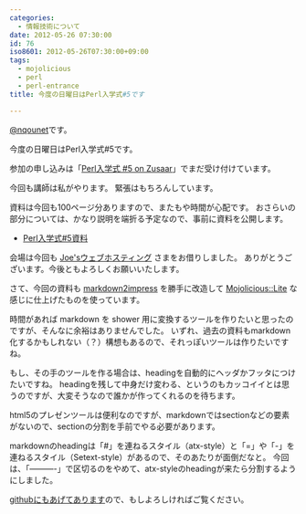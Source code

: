 ```yaml
---
categories:
  - 情報技術について
date: 2012-05-26 07:30:00
id: 76
iso8601: 2012-05-26T07:30:00+09:00
tags:
  - mojolicious
  - perl
  - perl-entrance
title: 今度の日曜日はPerl入学式#5です

---
```


<p><a href="https://twitter.com/nqounet">@nqounet</a>です。</p>

<p>今度の日曜日はPerl入学式#5です。</p>

<p>参加の申し込みは「<a href="http://www.zusaar.com/event/266005">Perl入学式 #5 on Zusaar</a>」でまだ受け付けています。</p>

<p>今回も講師は私がやります。 緊張はもちろんしています。</p>

<p>資料は今回も100ページ分ありますので、またもや時間が心配です。 おさらいの部分については、かなり説明を端折る予定なので、事前に資料を公開します。</p>

<ul><li><a href="http://nqounet.github.io/presentation/20120527_perlentrance5/">Perl入学式#5資料</a></li></ul>

<p>会場は今回も <a href="http://www.joeswebhosting.net/">Joe'sウェブホスティング</a> さまをお借りしました。 ありがとうございます。今後ともよろしくお願いいたします。</p>

<p>さて、今回の資料も <a href="https://github.com/yoshiki/markdown2impress">markdown2impress</a> を勝手に改造して <a href="http://mojolicio.us/">Mojolicious::Lite</a> な感じに仕上げたものを使っています。</p>

<p>時間があれば markdown を shower 用に変換するツールを作りたいと思ったのですが、そんなに余裕はありませんでした。 いずれ、過去の資料もmarkdown化するかもしれない（？）構想もあるので、それっぽいツールは作りたいですね。</p>

<p>もし、その手のツールを作る場合は、headingを自動的にヘッダかフッタにつけたいですね。 headingを残して中身だけ変わる、というのもカッコイイとは思うのですが、大変そうなので誰かが作ってくれるのを待ちます。</p>

<p>html5のプレゼンツールは便利なのですが、markdownではsectionなどの要素がないので、sectionの分割を手前でやる必要があります。</p>

<p>markdownのheadingは「#」を連ねるスタイル（atx-style）と「=」や「-」を連ねるスタイル（Setext-style）があるので、そのあたりが面倒だなと。 今回は、「———-」で区切るのをやめて、atx-styleのheadingが来たら分割するようにしました。</p>

<p><a href="https://github.com/perl-entrance-org/workshop/tree/master/05/slide_mojo">githubにもあげてあります</a>ので、もしよろしければご覧ください。</p>
    	